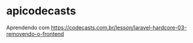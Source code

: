 # apicodecasts
Aprendendo com https://codecasts.com.br/lesson/laravel-hardcore-03-removendo-o-frontend
